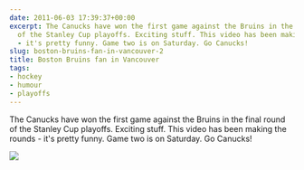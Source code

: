 ```yaml
---
date: 2011-06-03 17:39:37+00:00
excerpt: The Canucks have won the first game against the Bruins in the final round
  of the Stanley Cup playoffs. Exciting stuff. This video has been making the rounds
  - it's pretty funny. Game two is on Saturday. Go Canucks!
slug: boston-bruins-fan-in-vancouver-2
title: Boston Bruins fan in Vancouver
tags:
- hockey
- humour
- playoffs
---
```


The Canucks have won the first game against the Bruins in the final round of the Stanley Cup playoffs. Exciting stuff. This video has been making the rounds - it's pretty funny. Game two is on Saturday. Go Canucks!


[![](https://i.ytimg.com/vi/Pxu2-Ts4AWM/mqdefault.jpg)](http://www.youtube.com/watch?v=Pxu2-Ts4AWM&)
